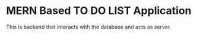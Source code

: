 # MERN Based TO DO LIST Application


This is backend that interacts with the database and acts as server.
